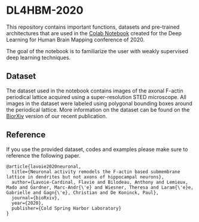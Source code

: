 # DL4HBM-2020

This repository contains important functions, datasets and pre-trained architectures that are used in the [Colab Notebook](https://colab.research.google.com/drive/1YLhzYRsMGn67EzFmSzKyMwXQaAMjxKfC?usp=sharing) created for the Deep Learning for Human Brain Mapping conference of 2020. 

The goal of the notebook is to familiarize the user with weakly supervised deep learning techniques. 

## Dataset

The dataset used in the notebook contains images of the axonal F-actin periodical lattice acquired using a super-resolution STED microscope. All images in the dataset were labeled using polygonal bounding boxes around the periodical lattice. More information on the dataset can be found on the [BiorXiv](https://www.biorxiv.org/content/10.1101/2020.05.27.119453v1) version of our recent publication.

## Reference 

If you use the provided dataset, codes and examples please make sure to reference the following paper.
```
@article{lavoie2020neuronal,
  title={Neuronal activity remodels the F-actin based submembrane lattice in dendrites but not axons of hippocampal neurons},
  author={Lavoie-Cardinal, Flavie and Bilodeau, Anthony and Lemieux, Mado and Gardner, Marc-Andr{\'e} and Wiesner, Theresa and Laram{\'e}e, Gabrielle and Gagn{\'e}, Christian and De Koninck, Paul},
  journal={bioRxiv},
  year={2020},
  publisher={Cold Spring Harbor Laboratory}
}
```
